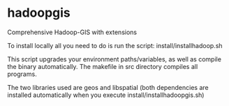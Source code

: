 # hadoopgis
Comprehensive Hadoop-GIS with extensions

To install locally all you need to do is run the script: install/installhadoop.sh

This script upgrades your environment paths/variables, as well as compile the binary automatically.
The makefile in src directory compiles all programs.

The two libraries used are geos and libspatial (both dependencies are installed automatically when you execute
install/installhadoopgis.sh)

